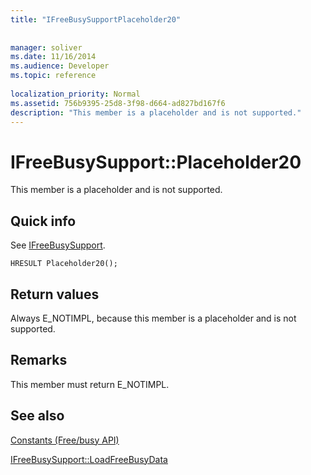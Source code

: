 ```yaml
---
title: "IFreeBusySupportPlaceholder20"
 
 
manager: soliver
ms.date: 11/16/2014
ms.audience: Developer
ms.topic: reference
 
localization_priority: Normal
ms.assetid: 756b9395-25d8-3f98-d664-ad827bd167f6
description: "This member is a placeholder and is not supported."
---
```


# IFreeBusySupport::Placeholder20

This member is a placeholder and is not supported.
  
## Quick info

See [IFreeBusySupport](ifreebusysupport.md).
  
```
HRESULT Placeholder20();
```

## Return values

Always E_NOTIMPL, because this member is a placeholder and is not supported.
  
## Remarks

This member must return E_NOTIMPL.
  
## See also



[Constants (Free/busy API)](constants-free-busy-api.md)
  
[IFreeBusySupport::LoadFreeBusyData](ifreebusysupport-loadfreebusydata.md)

